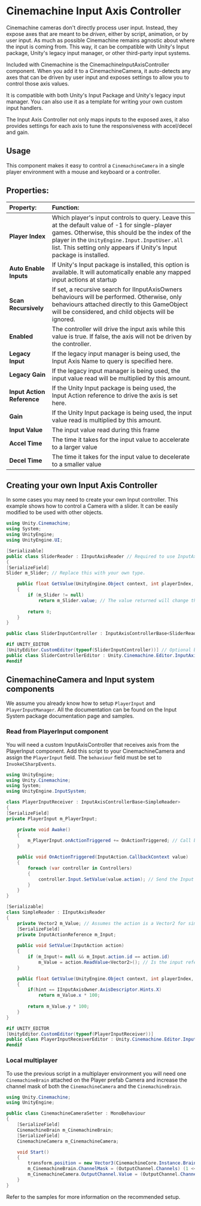 # Cinemachine Input Axis Controller

Cinemachine cameras don't directly process user input. Instead, they expose axes that are meant to be _driven_, either by script, animation, or by user input. As much as possible Cinemachine remains agnostic about where the input is coming from. This way, it can be compatible with Unity's Input package, Unity's legacy input manager, or other third-party input systems.

Included with Cinemachine is the CinemachineInputAxisController component. When you add it to a CinemachineCamera, it auto-detects any axes that can be driven by user input and exposes settings to allow you to control those axis values.

It is compatible with both Unity's Input Package and Unity's legacy input manager. You can also use it as a template for writing your own custom input handlers.

The Input Axis Controller not only maps inputs to the exposed axes, it also provides settings for each axis to tune the responsiveness with accel/decel and gain.

## Usage

This component makes it easy to control a `CinemachineCamera` in a single player environment with a mouse and keyboard or a controller.

## Properties:

| **Property:**              | **Function:** |
|:---------------------------|:---|
| __Player Index__           | Which player's input controls to query. Leave this at the default value of -1 for single-player games. Otherwise, this should be the index of the player in the `UnityEngine.Input.InputUser.all` list. This setting only appears if Unity's Input package is installed. |
| __Auto Enable Inputs__     | If Unity's Input package is installed, this option is available. It will automatically enable any mapped input actions at startup |
| __Scan Recursively__       | If set, a recursive search for IInputAxisOwners behaviours will be performed.  Otherwise, only behaviours attached directly to this GameObject will be considered, and child objects will be ignored. |
| __Enabled__                | The controller will drive the input axis while this value is true.  If false, the axis will not be driven by the controller. |
| __Legacy Input__           | If the legacy input manager is being used, the Input Axis Name to query is specified here. |
| __Legacy Gain__            | If the legacy input manager is being used, the input value read will be multiplied by this amount. |
| __Input Action Reference__ | If the Unity Input package is being used, the Input Action reference to drive the axis is set here. |
| __Gain__                   | If the Unity Input package is being used, the input value read is multiplied by this amount. |
| __Input Value__            | The input value read during this frame |
| __Accel Time__             | The time it takes for the input value to accelerate to a larger value |
| __Decel Time__             | The time it takes for the input value to decelerate to a smaller value |

## Creating your own Input Axis Controller

In some cases you may need to create your own Input controller. This example shows how to control a Camera with a slider. It can be easily modified to be used with other objects.

```cs
using Unity.Cinemachine;
using System;
using UnityEngine;
using UnityEngine.UI;

[Serializable]
public class SliderReader : IInputAxisReader // Required to use InputAxisControllerBase.
{
[SerializeField]
Slider m_Slider; // Replace this with your own type.

    public float GetValue(UnityEngine.Object context, int playerIndex, bool autoEnableInput, IInputAxisOwner.AxisDescriptor.Hints hint)
    {
        if (m_Slider != null)
            return m_Slider.value; // The value returned will change the axis value.
        
        return 0;
    }
}

public class SliderInputController : InputAxisControllerBase<SliderReader> {} //The component of your reader. Input InputAxisControllerBase handles the setup.

#if UNITY_EDITOR
[UnityEditor.CustomEditor(typeof(SliderInputController))] // Optional but recommended if want a nice inspector.
public class SliderControllerEditor : Unity.Cinemachine.Editor.InputAxisControllerEditor {}
#endif
```

## CinemachineCamera and Input system components

We assume you already know how to setup `PlayerInput` and `PlayerInputManager`. All the documentation can be found on the Input System package documentation page and samples.

### Read from PlayerInput component

You will need a custom InputAxisController that receives axis from the PlayerInput component. Add this script to your CinemachineCamera and assign the `PlayerInput` field. The `behaviour` field must be set to `InvokeCSharpEvents`.

```cs
using UnityEngine;
using Unity.Cinemachine;
using System;
using UnityEngine.InputSystem;

class PlayerInputReceiver : InputAxisControllerBase<SimpleReader>
{
[SerializeField]
private PlayerInput m_PlayerInput;

    private void Awake()
    {
        m_PlayerInput.onActionTriggered += OnActionTriggered; // Call back when the PlayerInput receives an Input.
    }

    public void OnActionTriggered(InputAction.CallbackContext value)
    {
        foreach (var controller in Controllers)
        {
            controller.Input.SetValue(value.action); // Send the Input to all the controllers.
        }
    }
}

[Serializable]
class SimpleReader : IInputAxisReader
{
    private Vector2 m_Value; // Assumes the action is a Vector2 for simplicity but can be changed for a float.
    [SerializeField]
    private InputActionReference m_Input;
    
    public void SetValue(InputAction action)
    {
        if (m_Input!= null && m_Input.action.id == action.id)
            m_Value = action.ReadValue<Vector2>(); // Is the input referenced in the inspector matches the updated one update the value.
    }

    public float GetValue(UnityEngine.Object context, int playerIndex, bool autoEnableInput, IInputAxisOwner.AxisDescriptor.Hints hint)
    {
        if(hint == IInputAxisOwner.AxisDescriptor.Hints.X)
            return m_Value.x * 100;
        
        return m_Value.y * 100;
    }
}

#if UNITY_EDITOR
[UnityEditor.CustomEditor(typeof(PlayerInputReceiver))]
public class PlayerInputReceiverEditor : Unity.Cinemachine.Editor.InputAxisControllerEditor {}
#endif
```

### Local multiplayer

To use the previous script in a multiplayer environment you will need one `CinemachineBrain` attached on the Player prefab Camera and increase the channel mask of both the `CinemachineCamera` and the `CinemachineBrain`.

```cs
using Unity.Cinemachine;
using UnityEngine;

public class CinemachineCameraSetter : MonoBehaviour
{
    [SerializeField]
    CinemachineBrain m_CinemachineBrain;
    [SerializeField]
    CinemachineCamera m_CinemachineCamera;

    void Start()
    {
        transform.position = new Vector3(CinemachineCore.Instance.BrainCount, 2, 0);// Increment to the next channel based on the brain count for the CinemachineBrain and the CinemachineCamera.
        m_CinemachineBrain.ChannelMask = (OutputChannel.Channels) (1 << CinemachineCore.Instance.BrainCount); // Shift one bit per brain Count on the CinemachineCamera.
        m_CinemachineCamera.OutputChannel.Value = (OutputChannel.Channels) (1 << CinemachineCore.Instance.BrainCount); // Shift one bit per brain Count on the CinemachineCamera.
    }
}
```

Refer to the samples for more information on the recommended setup.